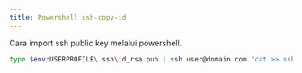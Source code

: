 ```yaml
---
title: Powershell ssh-copy-id
---
```


Cara import ssh public key melalui powershell.

```bash
type $env:USERPROFILE\.ssh\id_rsa.pub | ssh user@domain.com "cat >>.ssh/authorized_keys"
```
